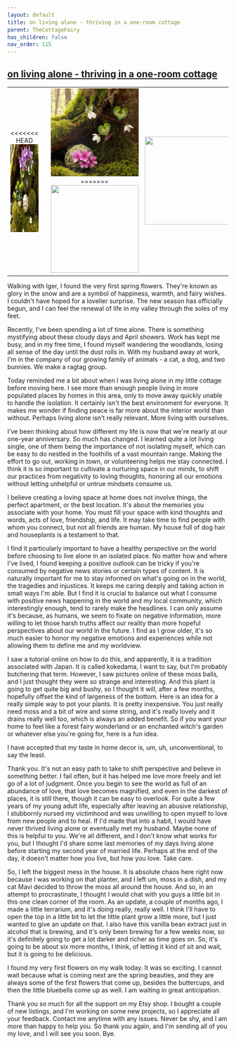 ```yaml
---
layout: default
title: on living alone - thriving in a one-room cottage
parent: TheCottageFairy
has_children: false
nav_order: 115
---
```


## [on living alone - thriving in a one-room cottage](https://www.youtube.com/watch?v=7mPnBr6K7Og)

<div>
<table align="center">
	<tr>
		<td align="center">
<<<<<<< HEAD
			<img src="../../assets/cottage_fairy_ai_generated_photos/on_living_alone_-_thriving_in_a_one-room_cottage-[7mPnBr6K7Og]/generated_00.png" height="200" width="200"/>
		</td>
		<td align="center">
			<img src="../../assets/cottage_fairy_ai_generated_photos/on_living_alone_-_thriving_in_a_one-room_cottage-[7mPnBr6K7Og]/generated_01.png" height="200" width="200"/>
		</td>
		<td align="center">
			<img src="../../assets/cottage_fairy_ai_generated_photos/on_living_alone_-_thriving_in_a_one-room_cottage-[7mPnBr6K7Og]/generated_02.png" height="200" width="200"/>
=======
			<img src="../../posters/on_living_alone_-_thriving_in_a_one-room_cottage-[7mPnBr6K7Og]/generated_00.png" height="200" width="200"/>
		</td>
		<td align="center">
			<img src="../../posters/on_living_alone_-_thriving_in_a_one-room_cottage-[7mPnBr6K7Og]/generated_01.png" height="200" width="200"/>
		</td>
		<td align="center">
			<img src="../../posters/on_living_alone_-_thriving_in_a_one-room_cottage-[7mPnBr6K7Og]/generated_02.png" height="200" width="200"/>
>>>>>>> ffe52613361410ad9d371a0f80e81de4dd24175f
		</td>
	</tr>
</table>
</div>

Walking with Iger, I found the very first spring flowers. They're known as glory in the snow and are a symbol of happiness, warmth, and fairy wishes. I couldn't have hoped for a lovelier surprise. The new season has officially begun, and I can feel the renewal of life in my valley through the soles of my feet.

Recently, I've been spending a lot of time alone. There is something mystifying about these cloudy days and April showers. Work has kept me busy, and in my free time, I found myself wandering the woodlands, losing all sense of the day until the dust rolls in. With my husband away at work, I'm in the company of our growing family of animals - a cat, a dog, and two bunnies. We make a ragtag group.

Today reminded me a bit about when I was living alone in my little cottage before moving here. I see more than enough people living in more populated places by homes in this area, only to move away quickly unable to handle the isolation. It certainly isn't the best environment for everyone. It makes me wonder if finding peace is far more about the interior world than without. Perhaps living alone isn't really relevant. More living with ourselves.

I've been thinking about how different my life is now that we're nearly at our one-year anniversary. So much has changed. I learned quite a lot living single, one of them being the importance of not isolating myself, which can be easy to do nestled in the foothills of a vast mountain range. Making the effort to go out, working in town, or volunteering helps me stay connected. I think it is so important to cultivate a nurturing space in our minds, to shift our practices from negativity to loving thoughts, honoring all our emotions without letting unhelpful or untrue mindsets consume us.

I believe creating a loving space at home does not involve things, the perfect apartment, or the best location. It's about the memories you associate with your home. You must fill your space with kind thoughts and words, acts of love, friendship, and life. It may take time to find people with whom you connect, but not all friends are human. My house full of dog hair and houseplants is a testament to that.

I find it particularly important to have a healthy perspective on the world before choosing to live alone in an isolated place. No matter how and where I've lived, I found keeping a positive outlook can be tricky if you're consumed by negative news stories or certain types of content. It is naturally important for me to stay informed on what's going on in the world, the tragedies and injustices. It keeps me caring deeply and taking action in small ways I'm able. But I find it is crucial to balance out what I consume with positive news happening in the world and my local community, which interestingly enough, tend to rarely make the headlines. I can only assume it's because, as humans, we seem to fixate on negative information, more willing to let those harsh truths affect our reality than more hopeful perspectives about our world in the future. I find as I grow older, it's so much easier to honor my negative emotions and experiences while not allowing them to define me and my worldview.

I saw a tutorial online on how to do this, and apparently, it is a tradition associated with Japan. It is called kokedama, I want to say, but I'm probably butchering that term. However, I saw pictures online of these moss balls, and I just thought they were so strange and interesting. And this plant is going to get quite big and bushy, so I thought it will, after a few months, hopefully offset the kind of largeness of the bottom. Here is an idea for a really simple way to pot your plants. It is pretty inexpensive. You just really need moss and a bit of wire and some string, and it's really lovely and it drains really well too, which is always an added benefit. So if you want your home to feel like a forest fairy wonderland or an enchanted witch's garden or whatever else you're going for, here is a fun idea.

I have accepted that my taste in home decor is, um, uh, unconventional, to say the least.

Thank you. It's not an easy path to take to shift perspective and believe in something better. I fail often, but it has helped me love more freely and let go of a lot of judgment. Once you begin to see the world as full of an abundance of love, that love becomes magnified, and even in the darkest of places, it is still there, though it can be easy to overlook. For quite a few years of my young adult life, especially after leaving an abusive relationship, I stubbornly nursed my victimhood and was unwilling to open myself to love from new people and to heal. If I'd made that into a habit, I would have never thrived living alone or eventually met my husband. Maybe none of this is helpful to you. We're all different, and I don't know what works for you, but I thought I'd share some last memories of my days living alone before starting my second year of married life. Perhaps at the end of the day, it doesn't matter how you live, but how you love. Take care.

So, I left the biggest mess in the house. It is absolute chaos here right now because I was working on that planter, and I left um, moss in a dish, and my cat Mavi decided to throw the moss all around the house. And so, in an attempt to procrastinate, I thought I would chat with you guys a little bit in this one clean corner of the room. As an update, a couple of months ago, I made a little terrarium, and it's doing really, really well. I think I'll have to open the top in a little bit to let the little plant grow a little more, but I just wanted to give an update on that. I also have this vanilla bean extract just in alcohol that is brewing, and it's only been brewing for a few weeks now, so it's definitely going to get a lot darker and richer as time goes on. So, it's going to be about six more months, I think, of letting it kind of sit and wait, but it is going to be delicious.

I found my very first flowers on my walk today. It was so exciting. I cannot wait because what is coming next are the spring beauties, and they are always some of the first flowers that come up, besides the buttercups, and then the little bluebells come up as well. I am waiting in great anticipation.

Thank you so much for all the support on my Etsy shop. I bought a couple of new listings, and I'm working on some new projects, so I appreciate all your feedback. Contact me anytime with any issues. Never be shy, and I am more than happy to help you. So thank you again, and I'm sending all of you my love, and I will see you soon. Bye.